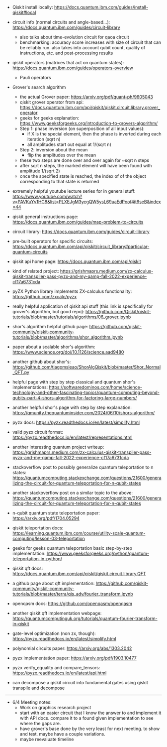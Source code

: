 * Qiskit install locally: https://docs.quantum.ibm.com/guides/install-qiskit#local 

* circuit info (normal circuits and angle-based...): https://docs.quantum.ibm.com/guides/circuit-library
  * also talks about time-evolution circuit for qaoa circuit
  * benchmarking: accuracy score increases with size of circuit that can be reliably run. also takes
  into account qubit count, quality of instructions, etc. and post-processing results

* qiskit operators (matrices that act on quantum states): https://docs.quantum.ibm.com/guides/operators-overview 
  * Pauli operators

* Grover's search algorithm
  * the actual Grover paper: https://arxiv.org/pdf/quant-ph/9605043 
  * qiskit grover operator from api: https://docs.quantum.ibm.com/api/qiskit/qiskit.circuit.library.grover_operator
  * geeks for geeks explanation: https://www.geeksforgeeks.org/introduction-to-grovers-algorithm/
  * Step 1: phase inversion (on superposition of all input values):
    * if X is the special element, then the phase is inverted during each iteration (sqrt n)
    * all amplitudes start out equal at 1/(sqrt n)
  * Step 2: inversion about the mean 
    * flip the amplitudes over the mean
  * these two steps are done over and over again for ~sqrt n steps
  * after sqrt n steps, the marked element will have been found with amplitude 1/(sqrt 2) 
  * once the specified state is reached, the index of of the object corresponding to that state is returned

* extremely helpful youtube lecture series for in general stuff: https://www.youtube.com/watch?v=PAVKuYv1HC8&list=PLXEJgM3ycgQW5ysL69uaEdPoof4it6seB&index=44

* qiskit general instructions page: https://docs.quantum.ibm.com/guides/map-problem-to-circuits
* circuit library: https://docs.quantum.ibm.com/guides/circuit-library
* pre-built operators for specific circuits: https://docs.quantum.ibm.com/api/qiskit/circuit_library#particular-quantum-circuits
* qiskit api home page: https://docs.quantum.ibm.com/api/qiskit
* kind of related project: https://grishmaprs.medium.com/zx-calculus-qiskit-transpiler-pass-pyzx-and-my-qamp-fall-2022-experience-cf17a6731cda
* pyZX Python library implements ZX-calculus functionality: https://github.com/zxcalc/pyzx

* really helpful application of qiskit api stuff (this link is specifically for grover's algorithm, but good repo): https://github.com/Qiskit/qiskit-tutorials/blob/master/tutorials/algorithms/06_grover.ipynb

* shor's algorithm helpful github page: https://github.com/qiskit-community/qiskit-community-tutorials/blob/master/algorithms/shor_algorithm.ipynb
* paper about a scalable shor's algorithm: https://www.science.org/doi/10.1126/science.aad9480
* another github about shor's: https://github.com/tiagomsleao/ShorAlgQiskit/blob/master/Shor_Normal_QFT.py
* helpful page with step by step classical and quantum shor's implementations: https://softwaredominos.com/home/science-technology-and-other-fascinating-topics/quantum-computing-beyond-qubits-part-4-shors-algorithm-for-factoring-large-numbers/
* another helpful shor's page with step by step explanation: https://qmunity.thequantuminsider.com/2024/06/10/shors-algorithm/

* pyzx docs: https://pyzx.readthedocs.io/en/latest/simplify.html
* valid pyzx circuit format: https://pyzx.readthedocs.io/en/latest/representations.html
* another interesting quantum project writeup: https://grishmaprs.medium.com/zx-calculus-qiskit-transpiler-pass-pyzx-and-my-qamp-fall-2022-experience-cf17a6731cda
* stackoverflow post to possibly generalize quantum teleportation to n states: https://quantumcomputing.stackexchange.com/questions/21600/generalizing-the-circuit-for-quantum-teleportation-for-n-qubit-states
* another stackoverflow post on a similar topic to the above: https://quantumcomputing.stackexchange.com/questions/21600/generalizing-the-circuit-for-quantum-teleportation-for-n-qubit-states
* n-qubit quantum state teleportation paper: https://arxiv.org/pdf/1704.05294
* qiskit teleportation docs: https://learning.quantum.ibm.com/course/utility-scale-quantum-computing/lesson-03-teleportation
* geeks for geeks quantum teleportation basic step-by-step implementation: https://www.geeksforgeeks.org/python/quantum-teleportation-in-python/

* qiskit qft docs: https://docs.quantum.ibm.com/api/qiskit/qiskit.circuit.library.QFT
* a github page about qft implementation: https://github.com/qiskit-community/qiskit-community-tutorials/blob/master/terra/qis_adv/fourier_transform.ipynb
* openqasm docs: https://github.com/openqasm/openqasm
* another qiskit qft implementation webpage: https://quantumcomputinguk.org/tutorials/quantum-fourier-transform-in-qiskit
* gate-level optimization (non zx, though): https://pyzx.readthedocs.io/en/latest/simplify.html
* polynomial circuits paper: https://arxiv.org/abs/1303.2042
* pyzx implementation paper: https://arxiv.org/pdf/1903.10477
* pyzx verify_equality and compare_tensors: https://pyzx.readthedocs.io/en/latest/api.html
* can decompose a qiskit circuit into fundamental gates using qiskit transpile and decompose

--------------------------------------------------------------------------------------------------
* 6/4 Meeting notes:
  * Work on graphics research project
  * start with an easier circuit that I know the answer to and implement it with API docs. compare it to a found given implementation to see where the gaps are.
  * have grover's base done by the very least for next meeting. to show and test. maybe have a couple variations.
  * maybe reevaluate timeline 

